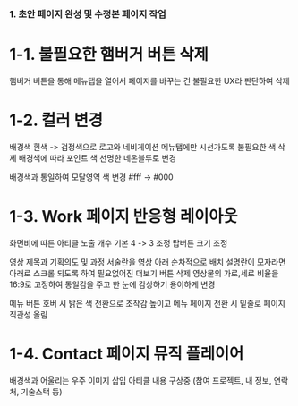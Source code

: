 ### 1. 초안 페이지 완성 및 수정본 페이지 작업

# 1-1. 불필요한 햄버거 버튼 삭제

햄버거 버튼을 통해 메뉴탭을 열어서 페이지를 바꾸는 건 불필요한 UX라 판단하여 삭제

# 1-2. 컬러 변경

<!--  배경 -->

배경색 흰색 -> 검정색으로 로고와 네비게이션 메뉴탭에만 시선가도록 불필요한 색 삭제
배경색에 따라 포인트 색 선명한 네온블루로 변경

<!-- 모달 -->

배경색과 통일하여 모달영역 색 변경 #fff -> #000

# 1-3. Work 페이지 반응형 레이아웃

<!-- 레이아웃 화면 -->

화면비에 따른 아티클 노출 개수 기본 4 -> 3 조정
탑버튼 크기 조정

<!-- 모달 -->

영상 제목과 기획의도 및 과정 서술란을 영상 아래 순차적으로 배치
설명란이 모자라면 아래로 스크롤 되도록 하여 필요없어진 더보기 버튼 삭제
영상물의 가로,세로 비율을 16:9로 고정하여 통일감을 주고 한 눈에 감상하기 용이하게 변경

<!-- 네비게이션 메뉴 -->

메뉴 버튼 호버 시 밝은 색 전환으로 조작감 높이고
메뉴 페이지 전환 시 밑줄로 페이지 직관성 올림

# 1-4. Contact 페이지 뮤직 플레이어

배경색과 어울리는 우주 이미지 삽입
아티클 내용 구상중 (참여 프로젝트, 내 정보, 연락처, 기술스택 등)

